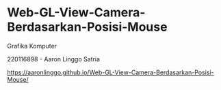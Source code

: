 # Web-GL-View-Camera-Berdasarkan-Posisi-Mouse
Grafika Komputer

220116898 - Aaron Linggo Satria

https://aaronlinggo.github.io/Web-GL-View-Camera-Berdasarkan-Posisi-Mouse/
